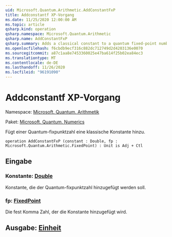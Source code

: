 ```yaml
---
uid: Microsoft.Quantum.Arithmetic.AddConstantFxP
title: Addconstantf XP-Vorgang
ms.date: 11/25/2020 12:00:00 AM
ms.topic: article
qsharp.kind: operation
qsharp.namespace: Microsoft.Quantum.Arithmetic
qsharp.name: AddConstantFxP
qsharp.summary: Adds a classical constant to a quantum fixed-point number.
ms.openlocfilehash: f6cbdb9ecf316c882dc712749d2d4203136e0070
ms.sourcegitcommit: a87c1aa8e7453360025e47ba614f25b02ea84ec3
ms.translationtype: MT
ms.contentlocale: de-DE
ms.lasthandoff: 11/26/2020
ms.locfileid: "96191090"
---
```

# <a name="addconstantfxp-operation"></a>Addconstantf XP-Vorgang

Namespace: [Microsoft. Quantum. Arithmetik](xref:Microsoft.Quantum.Arithmetic)

Paket: [Microsoft. Quantum. Numerics](https://nuget.org/packages/Microsoft.Quantum.Numerics)


Fügt einer Quantum-fixpunktzahl eine klassische Konstante hinzu.

```qsharp
operation AddConstantFxP (constant : Double, fp : Microsoft.Quantum.Arithmetic.FixedPoint) : Unit is Adj + Ctl
```


## <a name="input"></a>Eingabe

### <a name="constant--double"></a>Konstante: [Double](xref:microsoft.quantum.lang-ref.double)

Konstante, die der Quantum-fixpunktzahl hinzugefügt werden soll.


### <a name="fp--fixedpoint"></a>fp: [FixedPoint](xref:Microsoft.Quantum.Arithmetic.FixedPoint)

Die fest Komma Zahl, der die Konstante hinzugefügt wird.



## <a name="output--unit"></a>Ausgabe: [Einheit](xref:microsoft.quantum.lang-ref.unit)

